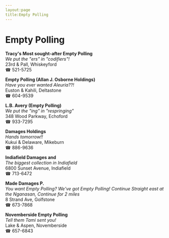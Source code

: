 ```yaml
---
layout:page
title:Empty Polling
---
```

# Empty Polling

**Tracy's Most sought-after Empty Polling**  
_We put the "ers" in "codifiers"!_  
23rd & Pall, Whiskeyford  
☎ 521-5725



**Empty Polling (Allan J. Osborne Holdings)**  
_Have you ever wanted Aleuria??!_  
Euston & Kahili, Deltastone  
☎ 604-9539



**L.B. Avery (Empty Polling)**  
_We put the "ing" in "respringing"_  
348 Wood Parkway, Echoford  
☎ 933-7295



**Damages Holdings**  
_Hands tomorrow!!_  
Kukui & Delaware, Mikeburn  
☎ 886-9636



**Indiafield Damages and**  
_The biggest collection in Indiafield_  
6800 Sunset Avenue, Indiafield  
☎ 713-6472



**Made Damages P.**  
_You want Empty Polling? We've got Empty Polling! 
Continue Straight east at the Nganasan, Continue for 2 miles_  
8 Strand Ave, Golfstone  
☎ 673-7868



**Novemberside Empty Polling**  
_Tell them Tami sent you!_  
Lake & Aspen, Novemberside  
☎ 657-6843



